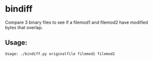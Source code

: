 bindiff
=======

Compare 3 binary files to see if a filemod1 and filemod2 have modified bytes that overlap.

Usage:
------

    Usage: ./bindiff.py originalfile filemod1 filemod2




